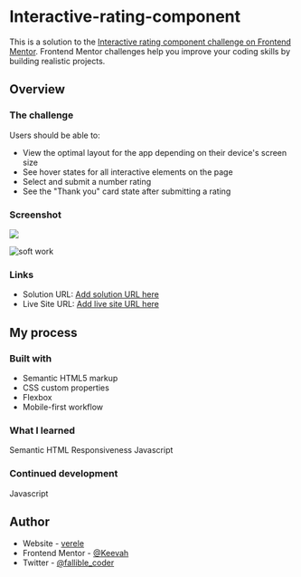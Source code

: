 # Interactive-rating-component


This is a solution to the [Interactive rating component challenge on Frontend Mentor](https://www.frontendmentor.io/challenges/interactive-rating-component-koxpeBUmI). Frontend Mentor challenges help you improve your coding skills by building realistic projects. 



## Overview

### The challenge

Users should be able to:

- View the optimal layout for the app depending on their device's screen size
- See hover states for all interactive elements on the page
- Select and submit a number rating
- See the "Thank you" card state after submitting a rating

### Screenshot

![](./screenshot.jpg)


![soft work](https://user-images.githubusercontent.com/86062530/171914879-781fc83c-f65b-4ee7-b38c-7427535e199b.jpg)

### Links

- Solution URL: [Add solution URL here](https://your-solution-url.com)
- Live Site URL: [Add live site URL here](https://your-live-site-url.com)

## My process

### Built with

- Semantic HTML5 markup
- CSS custom properties
- Flexbox
- Mobile-first workflow



### What I learned
Semantic HTML
Responsiveness
Javascript



### Continued development

Javascript


## Author

- Website - [verele](https://www.verele.netlify.app)
- Frontend Mentor - [@Keevah](https://www.frontendmentor.io/profile/keevah)
- Twitter - [@fallible_coder](https://www.twitter.com/fallible_coder)

